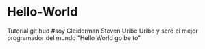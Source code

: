 # Hello-World
Tutorial git hud
#soy Cleiderman Steven Uribe Uribe y seré el mejor programador del mundo "Hello World go be to"
